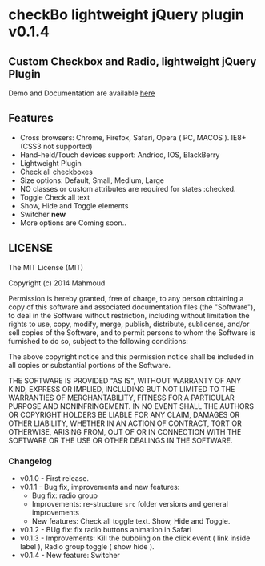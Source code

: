 checkBo lightweight jQuery plugin v0.1.4
=======

Custom Checkbox and Radio, lightweight jQuery Plugin
---

Demo and Documentation are available [here](http://elmahdim.com/checkbo/)

## Features

* Cross browsers: Chrome, Firefox, Safari, Opera ( PC, MACOS ). IE8+ (CSS3 not supported)
* Hand-held/Touch devices support: Andriod, IOS, BlackBerry
* Lightweight Plugin
* Check all checkboxes
* Size options: Default, Small, Medium, Large
* NO classes or custom attributes are required for states :checked.
* Toggle Check all text
* Show, Hide and Toggle elements
* Switcher **new**
* More options are Coming soon..

## LICENSE

The MIT License (MIT)

Copyright (c) 2014 Mahmoud

Permission is hereby granted, free of charge, to any person obtaining a copy
of this software and associated documentation files (the "Software"), to deal
in the Software without restriction, including without limitation the rights
to use, copy, modify, merge, publish, distribute, sublicense, and/or sell
copies of the Software, and to permit persons to whom the Software is
furnished to do so, subject to the following conditions:

The above copyright notice and this permission notice shall be included in all
copies or substantial portions of the Software.

THE SOFTWARE IS PROVIDED "AS IS", WITHOUT WARRANTY OF ANY KIND, EXPRESS OR
IMPLIED, INCLUDING BUT NOT LIMITED TO THE WARRANTIES OF MERCHANTABILITY,
FITNESS FOR A PARTICULAR PURPOSE AND NONINFRINGEMENT. IN NO EVENT SHALL THE
AUTHORS OR COPYRIGHT HOLDERS BE LIABLE FOR ANY CLAIM, DAMAGES OR OTHER
LIABILITY, WHETHER IN AN ACTION OF CONTRACT, TORT OR OTHERWISE, ARISING FROM,
OUT OF OR IN CONNECTION WITH THE SOFTWARE OR THE USE OR OTHER DEALINGS IN THE
SOFTWARE.


### Changelog
* v0.1.0 - First release.
* v0.1.1 - Bug fix, improvements and new features:
	* Bug fix: radio group
	* Improvements: re-structure `src` folder versions and general improvements
	* New features: Check all toggle text. Show, Hide and Toggle.
* v0.1.2 - BUg fix: fix radio buttons animation  in Safari
* v0.1.3 - Improvements: Kill the bubbling on the click event ( link inside label ), Radio group toggle ( show hide ).
* v0.1.4 - New feature: Switcher
